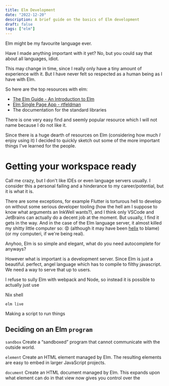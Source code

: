 ```yaml
---
title: Elm Development
date: "2022-12-20"
description: A brief guide on the basics of Elm development
draft: false
tags: ["elm"]
---
```



Elm might be my favourite language ever. 

Have I made anything important with it yet? 
No, but you could say that about all languages, idiot.


This may change in time, since I really only have a tiny amount of experience with it. 
But I have never felt so respected as a human being as I have with Elm. 

So here are the top resources with elm:

- [The Elm Guide - An Introduction to Elm](https://guide.elm-lang.org/)
- [Elm Single Page App - rtfeldman](https://github.com/rtfeldman/elm-spa-example)
- The documentation for the standard libraries


There is one very easy find and seemly popular resource which I will not name because I do not like it. 

Since there is a huge dearth of resources on Elm (considering how much *I* enjoy using it) I decided to quickly 
sketch out some of the more important things I've learned for the people.



# Getting your workspace ready

Call me crazy, but I don't like IDEs or even language servers usually. 
I consider this a personal failing and a hinderance to my career/potential, but it is what it is.

There are some exceptions, for example Flutter is torturous hell to develop on without some serious 
developer tooling (how the hell am I suppose to know what arguments an InkWell wants?), 
and I think only VSCode and JetBrains can actually do a decent job at the moment. 
But usually, I find it gets in the way. And in the case of the Elm language server, it almost killed my
shitty little computer so: 😡 (although it may have been [helix](https://helix-editor.com/) to blame)
(or my computeri, if we're being real).

Anyhoo, Elm is so simple and elegant, what do you need autocomplete for anyways?

However what is important is a development server. Since Elm is just a beautiful. perfect, angel language
which has to compile to filthy javascript. We need a way to serve that up to users.

I refuse to sully Elm with webpack and Node, so instead it is possible to actually just use


Nix shell

`elm live`


Making a script to run things






## Deciding on an Elm **`program`**

`sandbox`
Create a “sandboxed” program that cannot communicate with the outside world.


`element`
Create an HTML element managed by Elm. The resulting elements are easy to embed in larger JavaScript projects.

`document`
Create an HTML document managed by Elm. This expands upon what element can do in that view now gives you control over the <title> and <body>.


`application`
Create an application that manages Url changes. 




# Elm project structure





